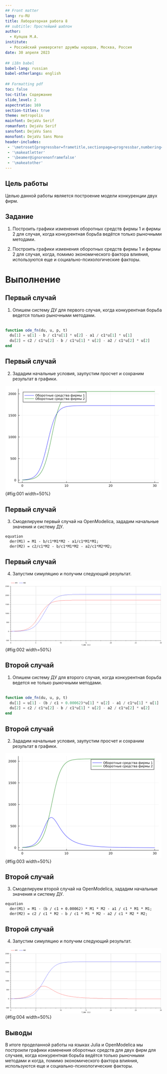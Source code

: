 ```yaml
---
## Front matter
lang: ru-RU
title: Лабораторная работа 8
## subtitle: Простейший шаблон
author:
  - Купцов М.А.
institute:
  - Российский университет дружбы народов, Москва, Россия
date: 30 апреля 2023

## i18n babel
babel-lang: russian
babel-otherlangs: english

## Formatting pdf
toc: false
toc-title: Содержание
slide_level: 2
aspectratio: 169
section-titles: true
theme: metropolis
mainfont: DejaVu Serif
romanfont: DejaVu Serif
sansfont: DejaVu Sans
monofont: DejaVu Sans Mono
header-includes:
 - '\metroset{progressbar=frametitle,sectionpage=progressbar,numbering=fraction}'
 - '\makeatletter'
 - '\beamer@ignorenonframefalse'
 - '\makeatother'
---
```


## Цель работы

Целью данной работы является построение модели конкуренции двух фирм.

## Задание

1. Построить графики изменения оборотных средств фирмы 1 и фирмы 2 для случая, когда конкурентная борьба ведётся только рыночными методами.

2. Построить графики изменения оборотных средств фирмы 1 и фирмы 2 для случая, когда, помимо экономического фактора влияния, используются еще и социально-психологические факторы.

# Выполнение

## Первый случай

1. Опишем систему ДУ для первого случая, когда конкурентная борьба ведется только рыночными методами.


~~~julia

function ode_fn(du, u, p, t)
  du[1] = u[1] - b / c1*u[1] * u[2] - a1 / c1*u[1] * u[1]
  du[2] = c2 / c1*u[2] - b / c1*u[1] * u[2] - a2 / c1*u[2] * u[2]
end

~~~

## Первый случай

2. Зададим начальные условия, заупустим просчет и сохраним результат в графики.

![Результат моделирования 1 случая на Julia](image/lab08_1.png){#fig:001 width=50%}

## Первый случай

3. Смоделируем первый случай на OpenModelica, зададим начальные значения и систему ДУ.

~~~modelica
equation
  der(M1) = M1 - b/c1*M1*M2 - a1/c1*M1*M1;
  der(M2) = c2/c1*M2 - b/c1*M1*M2 - a2/c1*M2*M2;
~~~

## Первый случай

4. Запустим симуляцию и получим следующий результат.

![Результат моделирования 1 случая на Modelica](image/lab08_1om.png){#fig:002 width=50%}

## Второй случай

1. Опишем систему ДУ для второго случая, когда конкурентная борьба ведется не только рыночными методами.


~~~julia

function ode_fn(du, u, p, t)
  du[1] = u[1] - (b / c1 + 0.00062)*u[1] * u[2] - a1 / c1*u[1] * u[1]
  du[2] = c2 / c1*u[2] - b / c1*u[1] * u[2] - a2 / c1*u[2] * u[2]
end

~~~

## Второй случай

2. Зададим начальные условия, заупустим просчет и сохраним результат в графики.

![Результат моделирования 2 случая на Julia](image/lab08_2.png){#fig:003 width=50%}

## Второй случай

3. Смоделируем второй случай на OpenModelica, зададим начальные значения и систему ДУ.

~~~modelica
equation
  der(M1) = M1 - (b / c1 + 0.00062) * M1 * M2 - a1 / c1 * M1 * M1;
  der(M2) = c2 / c1 * M2 - b / c1 * M1 * M2 - a2 / c1 * M2 * M2;
~~~

## Второй случай

4. Запустим симуляцию и получим следующий результат.

![Результат моделирования 2 случая на Modelica](image/lab08_2om.png){#fig:004 width=50%}

## Выводы

В итоге проделанной работы на языках Julia и OpenModelica мы построили графики
изменения оборотных средств для двух фирм для случаев, когда конкурентная
борьба ведётся только рыночными методами и когда, помимо экономического фактора
влияния, используются еще и социально-психологические факторы.
